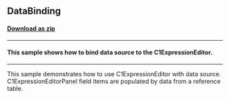 ## DataBinding
#### [Download as zip](https://grapecity.github.io/DownGit/#/home?url=https://github.com/GrapeCity/ComponentOne-WinForms-Samples/tree/master/NetFramework\ExpressionEditor\CS\DataBinding)
____
#### This sample shows how to bind data source to the C1ExpressionEditor.
____
This sample demonstrates how to use C1ExpressionEditor with data source.
C1ExpressionEditorPanel field items are populated by data from a reference table.
